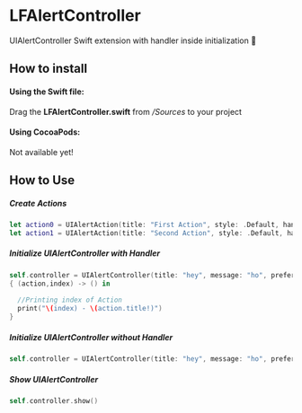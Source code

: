 # LFAlertController
UIAlertController Swift extension with handler inside initialization :large_orange_diamond:

## How to install

#### Using the Swift file:
Drag the **LFAlertController.swift** from */Sources* to your project

#### Using CocoaPods:
Not available yet!

## How to Use

##### Create Actions
``` swift
let action0 = UIAlertAction(title: "First Action", style: .Default, handler: nil)
let action1 = UIAlertAction(title: "Second Action", style: .Default, handler: nil)
```

##### Initialize UIAlertController with Handler
``` swift
self.controller = UIAlertController(title: "hey", message: "ho", preferredStyle: .Alert,actions:[action0,action1]) 
{ (action,index) -> () in
      
  //Printing index of Action
  print("\(index) - \(action.title!)")
}
```

##### Initialize UIAlertController without Handler
``` swift
self.controller = UIAlertController(title: "hey", message: "ho", preferredStyle: .Alert, actions: [action0,action1])
```

##### Show UIAlertController
``` swift
self.controller.show()
```

